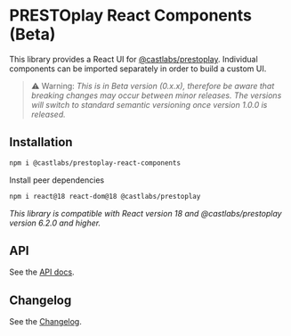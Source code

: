 # PRESTOplay React Components (Beta)

This library provides a React UI for [@castlabs/prestoplay](https://www.npmjs.com/package/@castlabs/prestoplay). Individual components can be imported separately in order to
build a custom UI.


> ⚠️ Warning: *This is in Beta version (0.x.x), therefore be aware that breaking changes may occur between minor releases. The versions will switch to standard semantic versioning once version 1.0.0 is released.*

## Installation

```sh
npm i @castlabs/prestoplay-react-components
```

Install peer dependencies

```sh
npm i react@18 react-dom@18 @castlabs/prestoplay
```

_This library is compatible with React version 18 and @castlabs/prestoplay
version 6.2.0 and higher._

## API

See the [API docs](CI_REPLACE_LINK_DOCS).

## Changelog

See the [Changelog](https://github.com/castlabs/prestoplay-react-components/blob/main/CHANGELOG.md).
